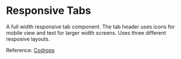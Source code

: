 # Responsive Tabs
A full width responsive tab component. The tab header uses icons for mobile view and text for larger width screens. 
Uses three different resposive layouts.

Reference: [Codrops](http://tympanus.net/codrops/2014/03/21/responsive-full-width-tabs/)
